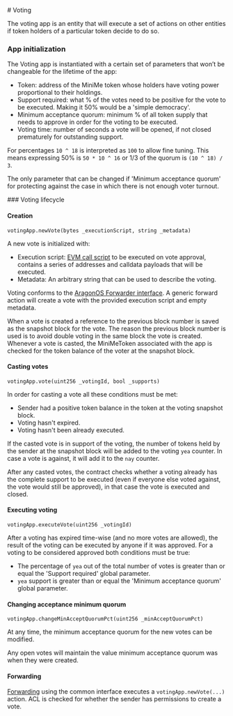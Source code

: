 # Voting

The voting app is an entity that will execute a set of actions on other entities if token holders of a particular token decide to do so.

### App initialization

The Voting app is instantiated with a certain set of parameters that won’t be changeable for the lifetime of the app:

- Token: address of the MiniMe token whose holders have voting power proportional to their holdings.
- Support required: what % of the votes need to be positive for the vote to be executed. Making it 50% would be a 'simple democracy'.
- Minimum acceptance quorum: minimum % of all token supply that needs to approve in order for the voting to be executed.
- Voting time: number of seconds a vote will be opened, if not closed prematurely for outstanding support.

For percentages `10 ^ 18` is interpreted as `100` to allow fine tuning. This means expressing 50% is `50 * 10 ^ 16` or 1/3 of the quorum is `(10 ^ 18) / 3`.

The only parameter that can be changed if 'Minimum acceptance quorum' for protecting against the case in which there is not enough voter turnout.

### Voting lifecycle

#### Creation
```
votingApp.newVote(bytes _executionScript, string _metadata)
```

A new vote is initialized with:

- Execution script: [EVM call script](../../AragonOS_document/#evm-call-script) to be executed on vote approval, contains a series of addresses and calldata payloads that will be executed.
- Metadata: An arbitrary string that can be used to describe the voting.

Voting conforms to the [AragonOS Forwarder interface](../../AragonOS_document/#forwarders). A generic forward action will create a vote with the provided execution script and empty metadata.

When a vote is created a reference to the previous block number is saved as the snapshot block for the vote. The reason the previous block number is used is to avoid double voting in the same block the vote is created. Whenever a vote is casted, the MiniMeToken associated with the app is checked for the token balance of the voter at the snapshot block.

#### Casting votes
```
votingApp.vote(uint256 _votingId, bool _supports)
```

In order for casting a vote all these conditions must be met:

- Sender had a positive token balance in the token at the voting snapshot block.
- Voting hasn't expired.
- Voting hasn't been already executed.

If the casted vote is in support of the voting, the number of tokens held by the sender at the snapshot block will be added to the voting `yea` counter. In case a vote is against, it will add it to the `nay` counter.

After any casted votes, the contract checks whether a voting already has the complete support to be executed (even if everyone else voted against, the vote would still be approved), in that case the vote is executed and closed.


#### Executing voting
```
votingApp.executeVote(uint256 _votingId)
```

After a voting has expired time-wise (and no more votes are allowed), the result of the voting can be executed by anyone if it was approved. For a voting to be considered approved both conditions must be true:

- The percentage of `yea` out of the total number of votes is greater than or equal the 'Support required' global parameter.
- `yea` support is greater than or equal the 'Minimum acceptance quorum' global parameter.

#### Changing acceptance minimum quorum
```
votingApp.changeMinAcceptQuorumPct(uint256 _minAcceptQuorumPct)
```

At any time, the minimum acceptance quorum for the new votes can be modified.

Any open votes will maintain the value minimum acceptance quorum was when they were created.

#### Forwarding

[Forwarding](../../AragonOS_document/#forwarders) using the common interface executes a `votingApp.newVote(...)` action. ACL is checked for whether the sender has permissions to create a vote.
